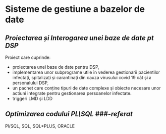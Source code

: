 # Sisteme de gestiune a bazelor de date
## _Proiectarea și Interogarea unei baze de date pt DSP_ 
Proiect care cuprinde:
- proiectarea unei baze de date pentru DSP, 
- implementarea unor subprograme utile în vederea gestionarii pacientilor infectați, spitalizați și carantinați din cauza virusului covid 19 cât și a personalului DSP,
- un pachet care conține tipuri de date complexe și obiecte necesare unor actiuni integrate pentru gestionarea persoanelor infectate.
- triggeri LMD și LDD


## _Optimizarea codului PL\SQL_ ###_-referat_
Pl/SQL, SQL, SQL*PLUS, ORACLE
